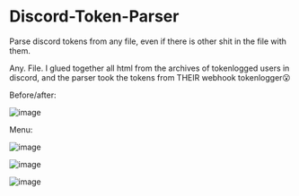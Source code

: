 # Discord-Token-Parser
Parse discord tokens from any file, even if there is other shit in the file with them.

Any. File. I glued together all html from the archives of tokenlogged users in discord, and the parser took the tokens from THEIR webhook tokenlogger😮

Before/after:

![image](https://user-images.githubusercontent.com/49491499/122070142-22e20080-ce0f-11eb-900c-2a1e9d969982.png)

Menu:

![image](https://user-images.githubusercontent.com/49491499/122122772-a9660480-ce46-11eb-8bb8-6075ee8616c0.png)

![image](https://user-images.githubusercontent.com/49491499/122122844-c4387900-ce46-11eb-8576-61c2a79a3680.png)

![image](https://user-images.githubusercontent.com/49491499/122122892-d31f2b80-ce46-11eb-8889-dce89b6f1eb5.png)






